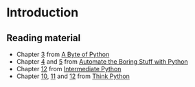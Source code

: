 # Introduction

## Reading material

* Chapter [3](http://python.swaroopch.com/data_structures.html) from [A Byte of Python](http://python.swaroopch.com/index.html)
* Chapter [4](https://automatetheboringstuff.com/chapter4/) and [5](https://automatetheboringstuff.com/chapter5/) from [Automate the Boring Stuff with Python](https://automatetheboringstuff.com/chapter6/)
* Chapter [12](http://book.pythontips.com/en/latest/collections.html) from [Intermediate Python](http://book.pythontips.com/en/latest/index.html)
* Chapter [10](http://greenteapress.com/thinkpython/html/thinkpython011.html), [11](http://greenteapress.com/thinkpython/html/thinkpython012.html) and [12](http://greenteapress.com/thinkpython/html/thinkpython013.html) from [Think Python](http://greenteapress.com/thinkpython/html/index.html)

